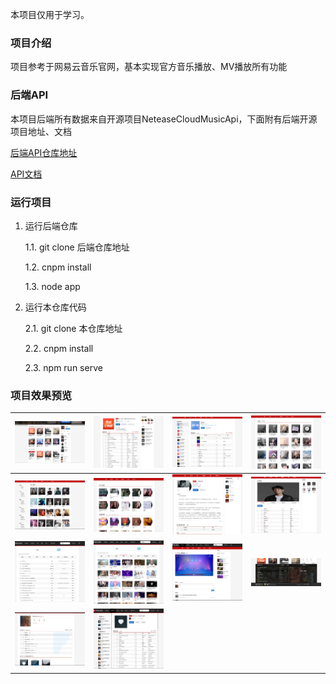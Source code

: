 本项目仅用于学习。
### 项目介绍
项目参考于网易云音乐官网，基本实现官方音乐播放、MV播放所有功能
### 后端API
本项目后端所有数据来自开源项目NeteaseCloudMusicApi，下面附有后端开源项目地址、文档

[后端API仓库地址](https://github.com/Binaryify/NeteaseCloudMusicApi)     

[API文档](https://neteasecloudmusicapi.vercel.app/#/)
### 运行项目
1. 运行后端仓库

    1.1. git clone 后端仓库地址

    1.2. cnpm install

    1.3. node app

2. 运行本仓库代码

    2.1. git clone 本仓库地址

    2.2. cnpm install

    2.3. npm run serve
### 项目效果预览
|  ![首页](src/assets/img/Snipaste_2021-12-20_10-10-01.png) |  ![歌单详情](src/assets/img/Snipaste_2021-12-20_10-10-29.png) | ![排行榜](src/assets/img/Snipaste_2021-12-20_10-10-44.png)  | ![歌单](src/assets/img/Snipaste_2021-12-20_10-10-54.png)  |
|---|---|---|---|
|  ![歌手](src/assets/img/Snipaste_2021-12-20_10-11-25.png) | ![专辑](src/assets/img/Snipaste_2021-12-20_10-11-47.png)  | ![专辑详情](src/assets/img/Snipaste_2021-12-20_10-12-08.png)  | ![歌手详情](src/assets/img/Snipaste_2021-12-20_10-12-24.png)  |
| ![搜索](src/assets/img/Snipaste_2021-12-20_10-12-49.png)  |  ![搜索](src/assets/img/Snipaste_2021-12-20_10-13-29.png) |  ![视频播放](src/assets/img/Snipaste_2021-12-20_10-15-19.png) | ![播放列表](src/assets/img/Snipaste_2021-12-20_10-15-40.png)  |
|  ![我的](src/assets/img/Snipaste_2021-12-20_10-16-06.png) |   ![我的](src/assets/img/Snipaste_2021-12-20_10-16-36.png)|


